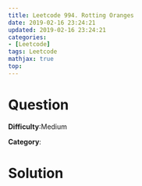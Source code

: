 ```yaml
---
title: Leetcode 994. Rotting Oranges
date: 2019-02-16 23:24:21
updated: 2019-02-16 23:24:21
categories: 
- [Leetcode]
tags: Leetcode
mathjax: true
top:
---
```


# Question

**Difficulty**:Medium

**Category**:

<!-- more -->

# Solution

```cpp

```